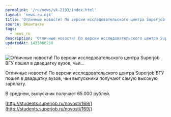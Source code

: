 ```yaml
---
permalink: '/ru/news/vk-2193/index.html'
layout: 'news.ru.njk'
title: 'Отличные новости! По версии исследовательского центра Superjob ВГУ пошел в двадцатку вузов, чьи'
source: ВКонтакте
tags:
  - news_ru
description: 'Отличные новости! По версии исследовательского центра Superjob ВГУ пошел в двадцатку вузов, чьи…'
updatedAt: 1433860260
---
```

![Отличные новости! По версии исследовательского центра Superjob ВГУ пошел в двадцатку вузов, чьи…](https://sun9-33.userapi.com/impf/c628127/v628127484/5737/hrE3RgrX4cU.jpg?size=604x404&quality=96&proxy=1&sign=4803c5876663aacd871a0c52e4c1fe64&c_uniq_tag=k31Zn1gVWmMCEa8BChdfQSBI6Vbr1UohqVQm-L77G5g&type=album)

Отличные новости! По версии исследовательского центра Superjob ВГУ пошел в двадцатку вузов, чьи выпускники получают самую высокую зарплату.

В среднем, выпускник получает 65.000 рублей.

[http://students.superjob.ru/novosti/169/](http://students.superjob.ru/novosti/169/)
